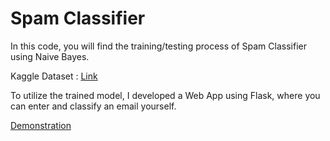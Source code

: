 # Spam Classifier

In this code, you will find the training/testing process of Spam Classifier using Naive Bayes. 

Kaggle Dataset : [Link](https://www.kaggle.com/uciml/sms-spam-collection-dataset)

To utilize the trained model, I developed a Web App using Flask, where you can enter and classify an email yourself.

[Demonstration](https://spamclassifier000.herokuapp.com/)


